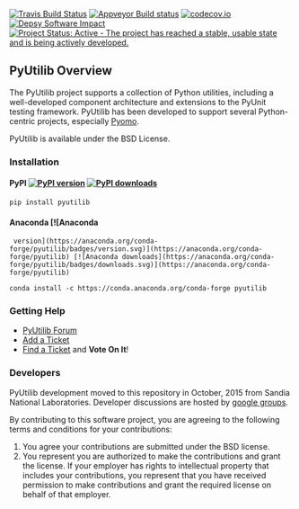 [![Travis Build Status](https://travis-ci.org/PyUtilib/pyutilib.png?branch=master)](https://travis-ci.org/PyUtilib/pyutilib)
[![Appveyor Build status](https://ci.appveyor.com/api/projects/status/c8dh5o1blp0sycr6/branch/master?svg=true)](https://ci.appveyor.com/project/WilliamHart/pyutilib/branch/master)
[![codecov.io](https://codecov.io/github/PyUtilib/pyutilib/coverage.svg?branch=master)](https://codecov.io/github/PyUtilib/pyutilib?branch=master)
[![Depsy Software Impact](http://depsy.org/api/package/pypi/PyUtilib/badge.svg)](http://depsy.org/package/python/PyUtilib)
[![Project Status: Active - The project has reached a stable, usable state and is being actively developed.](http://www.repostatus.org/badges/latest/active.svg)](http://www.repostatus.org/#active)

## PyUtilib Overview

The PyUtilib project supports a collection of Python utilities,
including a well-developed component architecture and extensions
to the PyUnit testing framework. PyUtilib has been developed to
support several Python-centric projects, especially
[Pyomo](http://pyomo.org).

PyUtilib is available under the BSD License.

### Installation

#### PyPI [![PyPI version](https://img.shields.io/pypi/v/pyutilib.svg?maxAge=3600)](https://pypi.org/project/PyUtilib/) [![PyPI downloads](https://img.shields.io/pypi/dm/pyutilib.svg?maxAge=21600)](https://pypistats.org/packages/pyutilib)

    pip install pyutilib
    
#### Anaconda [![Anaconda
     version](https://anaconda.org/conda-forge/pyutilib/badges/version.svg)](https://anaconda.org/conda-forge/pyutilib) [![Anaconda downloads](https://anaconda.org/conda-forge/pyutilib/badges/downloads.svg)](https://anaconda.org/conda-forge/pyutilib)

    conda install -c https://conda.anaconda.org/conda-forge pyutilib

### Getting Help

* [PyUtilib Forum](https://groups.google.com/forum/?hl=en#!forum/pyutilib-forum)
* [Add a Ticket](https://github.com/PyUtilib/pyutilib/issues/new)
* [Find a Ticket](https://github.com/PyUtilib/pyutilib/issues) and **Vote On It**!

### Developers

PyUtilib development moved to this repository in October, 2015 from
Sandia National Laboratories. Developer discussions are hosted by [google groups](https://groups.google.com/forum/#!forum/pyutilib-developers).


By contributing to this software project, you are agreeing to the following terms and conditions for your contributions:

1. You agree your contributions are submitted under the BSD license. 
2. You represent you are authorized to make the contributions and grant the license. If your employer has rights to intellectual property that includes your contributions, you represent that you have received permission to make contributions and grant the required license on behalf of that employer. 

